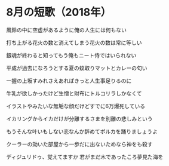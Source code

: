 # 8月の短歌（2018年）

風鈴の中に空虚があるように俺の人生には何もない

打ち上がる花火の数と消えてしまう花火の数は常に等しい

銀魂が終わると知ってもう俺もニート侍ではいられない

平成が過去になろうとする夏の蚊取りマットとカレーの匂い

一握の上坂すみれさえあればきっと人生事足りるのに

牛乳が欲しかったけど生憎と財布にトルコリラしかなくて

イラストやみたいな無垢な顔だけどすでに6万爆死している

イカリングからイカだけが分離するさまを別離の悲しみという

もうそんな叶いもしない恋なんか辞めてポルカを踊りましょうよ

クーラーの効いた部屋から一歩だに出ないためなら神をも殺す

ディジュリドゥ、覚えてますか 君がまだ木であったころ夢見た海を


